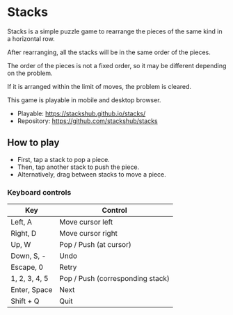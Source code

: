 # Stacks

Stacks is a simple puzzle game to rearrange the pieces of the same kind in a horizontal row.

After rearranging, all the stacks will be in the same order of the pieces.

The order of the pieces is not a fixed order, so it may be different depending on the problem.

If it is arranged within the limit of moves, the problem is cleared.

This game is playable in mobile and desktop browser.

- Playable: https://stackshub.github.io/stacks/
- Repository: https://github.com/stackshub/stacks

## How to play

- First, tap a stack to pop a piece.
- Then, tap another stack to push the piece.
- Alternatively, drag between stacks to move a piece.

### Keyboard controls

| Key           | Control                          |
| ------------- | -------------------------------- |
| Left, A       | Move cursor left                 |
| Right, D      | Move cursor right                |
| Up, W         | Pop / Push (at cursor)           |
| Down, S, \-   | Undo                             |
| Escape, 0     | Retry                            |
| 1, 2, 3, 4, 5 | Pop / Push (corresponding stack) |
| Enter, Space  | Next                             |
| Shift + Q     | Quit                             |
